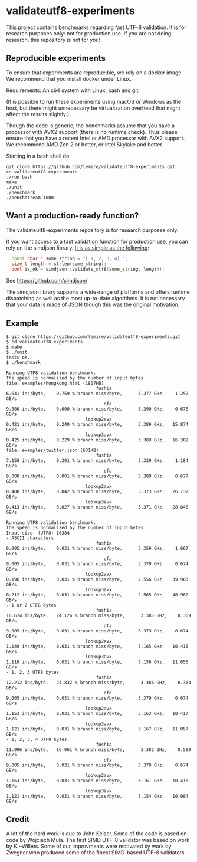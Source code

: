 # validateutf8-experiments

This project contains benchmarks regarding fast UTF-8 validation. It is for research purposes only: not for production use. If you are not doing research, this repository is not for you!

## Reproducible experiments

To ensure that experiments are reproducible, we rely on a docker image. We recommend that you install docker under Linux. 

Requirements: An x64 system with Linux, bash and git.

(It is possible to run these experiments using macOS or Windows as the host, but there might unnecessary be virtualization overhead that might affect the results slightly.)


Though the code is generic, the benchmarks assume that you have a processor with AVX2 support (there is no runtime check). Thus please ensure that you have a recent Intel or AMD processor with AVX2 support. We recommend AMD Zen 2 or better, or Intel Skylake and better.

Starting in a bash shell do:

```
git clone https://github.com/lemire/validateutf8-experiments.git
cd validateutf8-experiments
./run bash
make
./unit
./benchmark
./benchstream 1000
```


## Want a production-ready function?

The validateutf8-experiments repository is for research purposes only.

If you want access to a fast validation function for production use, you can rely on the simdjson library. [It is as simple as the following](https://github.com/simdjson/simdjson/blob/master/doc/basics.md#utf-8-validation-alone):

```C++
  const char * some_string = "[ 1, 2, 3, 4] ";
  size_t length = strlen(some_string);
  bool is_ok = simdjson::validate_utf8(some_string, length);
```

See https://github.com/simdjson/


The simdjson library supports a wide-range of platforms and offers runtime dispatching as well as the most up-to-date algorithms. It is not necessary that your data is made of JSON though this was the original motivation.

## Example

```
$ git clone https://github.com/lemire/validateutf8-experiments.git
$ cd validateutf8-experiments
$ make
$ ./unit
tests ok.
$ ./benchmark

Running UTF8 validation benchmark.
The speed is normalized by the number of input bytes.
file: examples/hongkong.html (1807KB)
                                  fushia                                   6.641 ins/byte,    0.759 % branch miss/byte,      3.377 GHz,    1.252 GB/s
                                     dfa                                   9.000 ins/byte,    0.000 % branch miss/byte,      3.390 GHz,    0.678 GB/s
                              lookup2avx                                   0.421 ins/byte,    0.240 % branch miss/byte,      3.389 GHz,   15.874 GB/s
                              lookup3avx                                   0.425 ins/byte,    0.229 % branch miss/byte,      3.389 GHz,   16.302 GB/s
file: examples/twitter.json (631KB)
                                  fushia                                   7.158 ins/byte,    0.391 % branch miss/byte,      3.339 GHz,    1.184 GB/s
                                     dfa                                   9.000 ins/byte,    0.001 % branch miss/byte,      3.388 GHz,    0.677 GB/s
                              lookup2avx                                   0.408 ins/byte,    0.042 % branch miss/byte,      3.373 GHz,   26.732 GB/s
                              lookup3avx                                   0.413 ins/byte,    0.027 % branch miss/byte,      3.371 GHz,   28.848 GB/s

Running UTF8 validation benchmark.
The speed is normalized by the number of input bytes.
Input size: (UTF8) 16384
- ASCII characters
                                  fushia                                   6.005 ins/byte,    0.031 % branch miss/byte,      3.359 GHz,    1.667 GB/s
                                     dfa                                   9.005 ins/byte,    0.031 % branch miss/byte,      3.379 GHz,    0.674 GB/s
                              lookup2avx                                   0.196 ins/byte,    0.031 % branch miss/byte,      2.556 GHz,   39.963 GB/s
                              lookup3avx                                   0.212 ins/byte,    0.031 % branch miss/byte,      2.565 GHz,   40.962 GB/s
- 1 or 2 UTF8 bytes
                                  fushia                                  10.674 ins/byte,   24.126 % branch miss/byte,      3.385 GHz,    0.369 GB/s
                                     dfa                                   9.005 ins/byte,    0.031 % branch miss/byte,      3.379 GHz,    0.674 GB/s
                              lookup2avx                                   1.149 ins/byte,    0.031 % branch miss/byte,      3.165 GHz,   10.416 GB/s
                              lookup3avx                                   1.118 ins/byte,    0.031 % branch miss/byte,      3.156 GHz,   11.056 GB/s
- 1, 2, 3 UTF8 bytes
                                  fushia                                  12.212 ins/byte,   24.832 % branch miss/byte,      3.386 GHz,    0.364 GB/s
                                     dfa                                   9.005 ins/byte,    0.031 % branch miss/byte,      3.379 GHz,    0.674 GB/s
                              lookup2avx                                   1.153 ins/byte,    0.031 % branch miss/byte,      3.163 GHz,   10.417 GB/s
                              lookup3avx                                   1.121 ins/byte,    0.031 % branch miss/byte,      3.167 GHz,   11.057 GB/s
- 1, 2, 3, 4 UTF8 bytes
                                  fushia                                  11.996 ins/byte,   16.061 % branch miss/byte,      3.382 GHz,    0.509 GB/s
                                     dfa                                   9.005 ins/byte,    0.031 % branch miss/byte,      3.378 GHz,    0.674 GB/s
                              lookup2avx                                   1.153 ins/byte,    0.031 % branch miss/byte,      3.161 GHz,   10.418 GB/s
                              lookup3avx                                   1.121 ins/byte,    0.031 % branch miss/byte,      3.154 GHz,   10.984 GB/s

```





## Credit

A lot of the hard work is due to John Keiser. Some of the code is based on code by Wojciech Muła. The first SIMD UTF-8 validator was based on work by K.~Willets. Some of our improvments were motivated by work by Zwegner who produced some of the finest SIMD-based UTF-8 validators.
